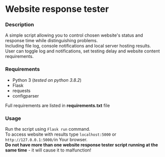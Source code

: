 # Website response tester
### Description
A simple script allowing you to control chosen website's status and response time while distinguishing problems.
<br>Including file log, console notifications and local server hosting results.
<br>User can toggle log and notifications, set testing delay and website content requirements.
### Requirements
+ Python 3 (_tested on python 3.8.2_)
+ Flask
+ requests
+ configparser

Full requirements are listed in **requirements.txt** file
### Usage
Run the script using `Flask run` command.
<br>To access website with results type `localhost:5000` or `http://127.0.0.1:5000/`in Your browser.
<br>**Do not have more than one website response tester script running at the same time** - it will cause it to malfunction! 